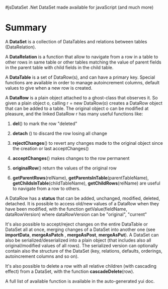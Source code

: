 #jsDataSet
.Net DataSet made available for javaScript (and much more)

# Summary 
A **DataSet** is a collection of DataTables and relations between tables (DataRelation).

A **DataRelation** is a function that allow to navigate from a row in a table to other rows in same table or other tables matching the value of parent fields in the parent table with child fields in the child table.

A **DataTable** is a set of DataRow(s), and can have a primary key. Special functions are available in order to manage autoincrement columns, default values to give when a new row is created.

A **DataRow** is a plain object attached to a ghost-class that observes it. So given a plain object o, calling r = new DataRow(o) creates a DataRow object that can be added to a table. The original object o can be modified at pleasure, and the linked DataRow r has many useful functions like:

1. **del**()  to mark the row "deleted"

2. **detach** ()  to discard the row losing all change

3. **rejectChanges**() to revert any changes made to the original object since the creation or last acceptChanges()

4. **acceptChanges**() makes changes to the row permanent

5. **originalRow**() return the values of the original row

6. **getParentRows**(relName), **getParentsInTable**(parentTableName), **getChildsInTable**(childTableName), **getChildRows**(relName)  are useful to navigate from a row to others.

A DataRow has a **status** that can be added, unchanged, modified, deleted, detached.
It is possible to access old/new values of a DataRow when they have been modified, with the function getValue(fieldName, dataRowVersion) where dataRowVersion can be "original", "current"

It's also possible to accept/reject changes on the entire DataTable or DataSet all at once, merging changes of a DataSet into another one (see **importData**, **mergeAsPatch** , **mergeAsPost**, **mergeAsPut**). A DataSet can also be serialized/deserialized into a plain object (that includes also all original/modified values of all rows).  The serialized version can optionally contain also the structure of the DataSet (key, relations, defaults, orderings, autoincrement columns and so on).

It's also possible to delete a row with all relative children (with cascading effect) from a DataSet, with the function **cascadeDelete**(row).

A full list of available function is available in the auto-generated yui doc.

